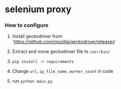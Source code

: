 # selenium proxy 

### How to configure

1. Install geckodriver from 'https://github.com/mozilla/geckodriver/releases'

2. Extract and move geckodriver file to `/usr/bin/`

3. `pip install -r requirements`

4. Change `url`, `ip_file_name`, `worker_count` in code 

5. run `python main.py`

